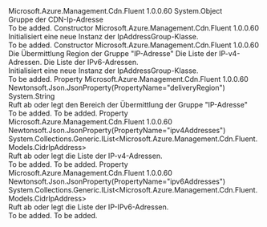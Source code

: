 <Type Name="IpAddressGroup" FullName="Microsoft.Azure.Management.Cdn.Fluent.Models.IpAddressGroup">
  <TypeSignature Language="C#" Value="public class IpAddressGroup" />
  <TypeSignature Language="ILAsm" Value=".class public auto ansi beforefieldinit IpAddressGroup extends System.Object" />
  <TypeSignature Language="DocId" Value="T:Microsoft.Azure.Management.Cdn.Fluent.Models.IpAddressGroup" />
  <TypeSignature Language="VB.NET" Value="Public Class IpAddressGroup" />
  <TypeSignature Language="F#" Value="type IpAddressGroup = class" />
  <AssemblyInfo>
    <AssemblyName>Microsoft.Azure.Management.Cdn.Fluent</AssemblyName>
    <AssemblyVersion>1.0.0.60</AssemblyVersion>
  </AssemblyInfo>
  <Base>
    <BaseTypeName>System.Object</BaseTypeName>
  </Base>
  <Interfaces />
  <Docs>
    <summary>
            Gruppe der CDN-Ip-Adresse
            </summary>
    <remarks>To be added.</remarks>
  </Docs>
  <Members>
    <Member MemberName=".ctor">
      <MemberSignature Language="C#" Value="public IpAddressGroup ();" />
      <MemberSignature Language="ILAsm" Value=".method public hidebysig specialname rtspecialname instance void .ctor() cil managed" />
      <MemberSignature Language="DocId" Value="M:Microsoft.Azure.Management.Cdn.Fluent.Models.IpAddressGroup.#ctor" />
      <MemberSignature Language="VB.NET" Value="Public Sub New ()" />
      <MemberType>Constructor</MemberType>
      <AssemblyInfo>
        <AssemblyName>Microsoft.Azure.Management.Cdn.Fluent</AssemblyName>
        <AssemblyVersion>1.0.0.60</AssemblyVersion>
      </AssemblyInfo>
      <Parameters />
      <Docs>
        <summary>
            Initialisiert eine neue Instanz der IpAddressGroup-Klasse.
            </summary>
        <remarks>To be added.</remarks>
      </Docs>
    </Member>
    <Member MemberName=".ctor">
      <MemberSignature Language="C#" Value="public IpAddressGroup (string deliveryRegion = null, System.Collections.Generic.IList&lt;Microsoft.Azure.Management.Cdn.Fluent.Models.CidrIpAddress&gt; ipv4Addresses = null, System.Collections.Generic.IList&lt;Microsoft.Azure.Management.Cdn.Fluent.Models.CidrIpAddress&gt; ipv6Addresses = null);" />
      <MemberSignature Language="ILAsm" Value=".method public hidebysig specialname rtspecialname instance void .ctor(string deliveryRegion, class System.Collections.Generic.IList`1&lt;class Microsoft.Azure.Management.Cdn.Fluent.Models.CidrIpAddress&gt; ipv4Addresses, class System.Collections.Generic.IList`1&lt;class Microsoft.Azure.Management.Cdn.Fluent.Models.CidrIpAddress&gt; ipv6Addresses) cil managed" />
      <MemberSignature Language="DocId" Value="M:Microsoft.Azure.Management.Cdn.Fluent.Models.IpAddressGroup.#ctor(System.String,System.Collections.Generic.IList{Microsoft.Azure.Management.Cdn.Fluent.Models.CidrIpAddress},System.Collections.Generic.IList{Microsoft.Azure.Management.Cdn.Fluent.Models.CidrIpAddress})" />
      <MemberSignature Language="VB.NET" Value="Public Sub New (Optional deliveryRegion As String = null, Optional ipv4Addresses As IList(Of CidrIpAddress) = null, Optional ipv6Addresses As IList(Of CidrIpAddress) = null)" />
      <MemberSignature Language="F#" Value="new Microsoft.Azure.Management.Cdn.Fluent.Models.IpAddressGroup : string * System.Collections.Generic.IList&lt;Microsoft.Azure.Management.Cdn.Fluent.Models.CidrIpAddress&gt; * System.Collections.Generic.IList&lt;Microsoft.Azure.Management.Cdn.Fluent.Models.CidrIpAddress&gt; -&gt; Microsoft.Azure.Management.Cdn.Fluent.Models.IpAddressGroup" Usage="new Microsoft.Azure.Management.Cdn.Fluent.Models.IpAddressGroup (deliveryRegion, ipv4Addresses, ipv6Addresses)" />
      <MemberType>Constructor</MemberType>
      <AssemblyInfo>
        <AssemblyName>Microsoft.Azure.Management.Cdn.Fluent</AssemblyName>
        <AssemblyVersion>1.0.0.60</AssemblyVersion>
      </AssemblyInfo>
      <Parameters>
        <Parameter Name="deliveryRegion" Type="System.String" />
        <Parameter Name="ipv4Addresses" Type="System.Collections.Generic.IList&lt;Microsoft.Azure.Management.Cdn.Fluent.Models.CidrIpAddress&gt;" />
        <Parameter Name="ipv6Addresses" Type="System.Collections.Generic.IList&lt;Microsoft.Azure.Management.Cdn.Fluent.Models.CidrIpAddress&gt;" />
      </Parameters>
      <Docs>
        <param name="deliveryRegion">Die Übermittlung Region der Gruppe "IP-Adresse"</param>
        <param name="ipv4Addresses">Die Liste der IP-v4-Adressen.</param>
        <param name="ipv6Addresses">Die Liste der IPv6-Adressen.</param>
        <summary>
            Initialisiert eine neue Instanz der IpAddressGroup-Klasse.
            </summary>
        <remarks>To be added.</remarks>
      </Docs>
    </Member>
    <Member MemberName="DeliveryRegion">
      <MemberSignature Language="C#" Value="public string DeliveryRegion { get; set; }" />
      <MemberSignature Language="ILAsm" Value=".property instance string DeliveryRegion" />
      <MemberSignature Language="DocId" Value="P:Microsoft.Azure.Management.Cdn.Fluent.Models.IpAddressGroup.DeliveryRegion" />
      <MemberSignature Language="VB.NET" Value="Public Property DeliveryRegion As String" />
      <MemberSignature Language="F#" Value="member this.DeliveryRegion : string with get, set" Usage="Microsoft.Azure.Management.Cdn.Fluent.Models.IpAddressGroup.DeliveryRegion" />
      <MemberType>Property</MemberType>
      <AssemblyInfo>
        <AssemblyName>Microsoft.Azure.Management.Cdn.Fluent</AssemblyName>
        <AssemblyVersion>1.0.0.60</AssemblyVersion>
      </AssemblyInfo>
      <Attributes>
        <Attribute>
          <AttributeName>Newtonsoft.Json.JsonProperty(PropertyName="deliveryRegion")</AttributeName>
        </Attribute>
      </Attributes>
      <ReturnValue>
        <ReturnType>System.String</ReturnType>
      </ReturnValue>
      <Docs>
        <summary>
            Ruft ab oder legt den Bereich der Übermittlung der Gruppe "IP-Adresse"
            </summary>
        <value>To be added.</value>
        <remarks>To be added.</remarks>
      </Docs>
    </Member>
    <Member MemberName="Ipv4Addresses">
      <MemberSignature Language="C#" Value="public System.Collections.Generic.IList&lt;Microsoft.Azure.Management.Cdn.Fluent.Models.CidrIpAddress&gt; Ipv4Addresses { get; set; }" />
      <MemberSignature Language="ILAsm" Value=".property instance class System.Collections.Generic.IList`1&lt;class Microsoft.Azure.Management.Cdn.Fluent.Models.CidrIpAddress&gt; Ipv4Addresses" />
      <MemberSignature Language="DocId" Value="P:Microsoft.Azure.Management.Cdn.Fluent.Models.IpAddressGroup.Ipv4Addresses" />
      <MemberSignature Language="VB.NET" Value="Public Property Ipv4Addresses As IList(Of CidrIpAddress)" />
      <MemberSignature Language="F#" Value="member this.Ipv4Addresses : System.Collections.Generic.IList&lt;Microsoft.Azure.Management.Cdn.Fluent.Models.CidrIpAddress&gt; with get, set" Usage="Microsoft.Azure.Management.Cdn.Fluent.Models.IpAddressGroup.Ipv4Addresses" />
      <MemberType>Property</MemberType>
      <AssemblyInfo>
        <AssemblyName>Microsoft.Azure.Management.Cdn.Fluent</AssemblyName>
        <AssemblyVersion>1.0.0.60</AssemblyVersion>
      </AssemblyInfo>
      <Attributes>
        <Attribute>
          <AttributeName>Newtonsoft.Json.JsonProperty(PropertyName="ipv4Addresses")</AttributeName>
        </Attribute>
      </Attributes>
      <ReturnValue>
        <ReturnType>System.Collections.Generic.IList&lt;Microsoft.Azure.Management.Cdn.Fluent.Models.CidrIpAddress&gt;</ReturnType>
      </ReturnValue>
      <Docs>
        <summary>
            Ruft ab oder legt die Liste der IP-v4-Adressen.
            </summary>
        <value>To be added.</value>
        <remarks>To be added.</remarks>
      </Docs>
    </Member>
    <Member MemberName="Ipv6Addresses">
      <MemberSignature Language="C#" Value="public System.Collections.Generic.IList&lt;Microsoft.Azure.Management.Cdn.Fluent.Models.CidrIpAddress&gt; Ipv6Addresses { get; set; }" />
      <MemberSignature Language="ILAsm" Value=".property instance class System.Collections.Generic.IList`1&lt;class Microsoft.Azure.Management.Cdn.Fluent.Models.CidrIpAddress&gt; Ipv6Addresses" />
      <MemberSignature Language="DocId" Value="P:Microsoft.Azure.Management.Cdn.Fluent.Models.IpAddressGroup.Ipv6Addresses" />
      <MemberSignature Language="VB.NET" Value="Public Property Ipv6Addresses As IList(Of CidrIpAddress)" />
      <MemberSignature Language="F#" Value="member this.Ipv6Addresses : System.Collections.Generic.IList&lt;Microsoft.Azure.Management.Cdn.Fluent.Models.CidrIpAddress&gt; with get, set" Usage="Microsoft.Azure.Management.Cdn.Fluent.Models.IpAddressGroup.Ipv6Addresses" />
      <MemberType>Property</MemberType>
      <AssemblyInfo>
        <AssemblyName>Microsoft.Azure.Management.Cdn.Fluent</AssemblyName>
        <AssemblyVersion>1.0.0.60</AssemblyVersion>
      </AssemblyInfo>
      <Attributes>
        <Attribute>
          <AttributeName>Newtonsoft.Json.JsonProperty(PropertyName="ipv6Addresses")</AttributeName>
        </Attribute>
      </Attributes>
      <ReturnValue>
        <ReturnType>System.Collections.Generic.IList&lt;Microsoft.Azure.Management.Cdn.Fluent.Models.CidrIpAddress&gt;</ReturnType>
      </ReturnValue>
      <Docs>
        <summary>
            Ruft ab oder legt die Liste der IP-IPv6-Adressen.
            </summary>
        <value>To be added.</value>
        <remarks>To be added.</remarks>
      </Docs>
    </Member>
  </Members>
</Type>